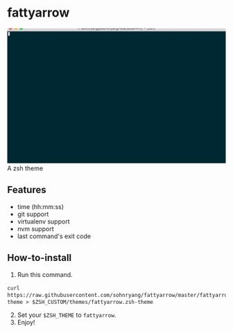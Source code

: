 # fattyarrow
![screencast](./tty.gif)
A zsh theme

## Features
- time (hh:mm:ss)
- git support
- virtualenv support
- nvm support
- last command's exit code

## How-to-install
1. Run this command.
```
curl https://raw.githubusercontent.com/sohnryang/fattyarrow/master/fattyarrow.zsh-theme > $ZSH_CUSTOM/themes/fattyarrow.zsh-theme
```
2. Set your `$ZSH_THEME` to `fattyarrow`.
3. Enjoy!

